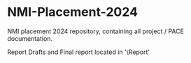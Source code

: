 # NMI-Placement-2024
NMI placement 2024 repository, containing all project / PACE documentation.

Report Drafts and Final report located in '\Report'

